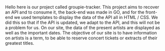 Hello here is our project called groupie-tracker. This project aims to recover an API and to consume it, the back-end was made in GO, and for the front-end we used templates to display the data of the API all in HTML / CSS. We did this so that if the API is updated, we adapt to the API, and this will not be a problem for us. On our site, the data of the present artists are displayed as well as the important dates. The objective of our site is to have information on artists is a term, to be able to reserve concert tickets or extracts of their greatest titles.
